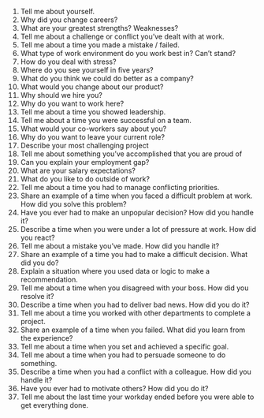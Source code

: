 1. Tell me about yourself.
2.  Why did you change careers?
3.  What are your greatest strengths? Weaknesses?
4.  Tell me about a challenge or conflict you’ve dealt with at work.
5.  Tell me about a time you made a mistake / failed.
6.  What type of work environment do you work best in? Can’t stand?
7.  How do you deal with stress?
8.  Where do you see yourself in five years?
9.  What do you think we could do better as a company?
10.  What would you change about our product?
11.  Why should we hire you?
12.  Why do you want to work here?
13.  Tell me about a time you showed leadership.
14.  Tell me about a time you were successful on a team.
15.  What would your co-workers say about you?
16.  Why do you want to leave your current role?
17.  Describe your most challenging project
18.  Tell me about something you’ve accomplished that you are proud of
19.  Can you explain your employment gap?
20.  What are your salary expectations?
21.  What do you like to do outside of work?
22.  Tell me about a time you had to manage conflicting priorities.
23.  Share an example of a time when you faced a difficult problem at work. How did you solve this problem?
24.  Have you ever had to make an unpopular decision? How did you handle it?
25.  Describe a time when you were under a lot of pressure at work. How did you react?
26.  Tell me about a mistake you’ve made. How did you handle it?
27.  Share an example of a time you had to make a difficult decision. What did you do?
28.  Explain a situation where you used data or logic to make a recommendation.
29.  Tell me about a time when you disagreed with your boss. How did you resolve it?
30.  Describe a time when you had to deliver bad news. How did you do it?
31.  Tell me about a time you worked with other departments to complete a project.
32.  Share an example of a time when you failed. What did you learn from the experience?
33.  Tell me about a time when you set and achieved a specific goal.
34.  Tell me about a time when you had to persuade someone to do something.
35.  Describe a time when you had a conflict with a colleague. How did you handle it?
36.  Have you ever had to motivate others? How did you do it?
37.  Tell me about the last time your workday ended before you were able to get everything done.